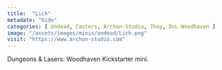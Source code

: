```yaml
---
title:  "Lich"
metadate: "hide"
categories: [ Undead, Casters, Archon-Studio, Thay, DnL-Woodhaven ]
image: "/assets/images/minis/undead/Lich.png"
visit: "https://www.archon-studio.com"
---
```

Dungeons & Lasers: Woodhaven Kickstarter mini.
